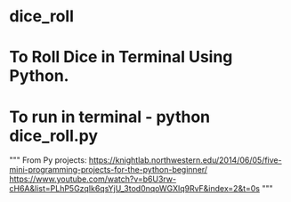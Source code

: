 # dice_roll
# To Roll  Dice in Terminal Using Python.
# To run in terminal - python dice_roll.py

"""
From Py projects:
https://knightlab.northwestern.edu/2014/06/05/five-mini-programming-projects-for-the-python-beginner/
https://www.youtube.com/watch?v=b6U3rw-cH6A&list=PLhP5GzqIk6qsYjU_3tod0nqoWGXlq9RvF&index=2&t=0s
"""

